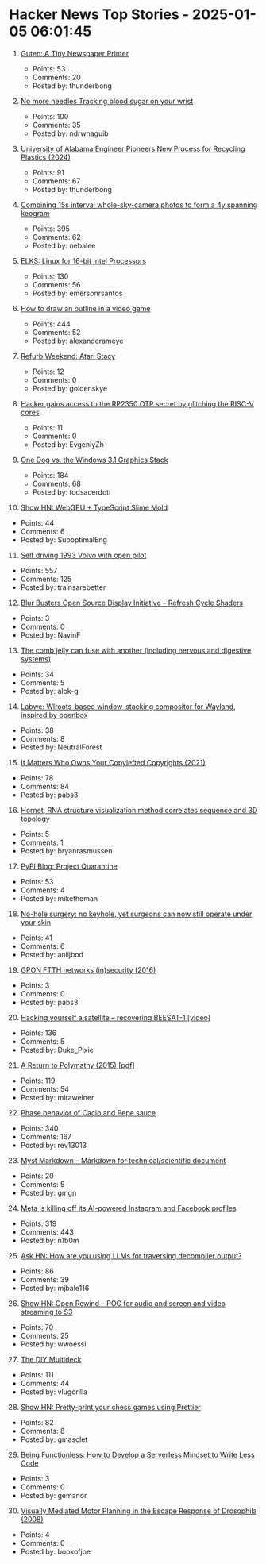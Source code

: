 # Hacker News Top Stories - 2025-01-05 06:01:45

1. [Guten: A Tiny Newspaper Printer](https://amanvir.com/guten)
   - Points: 53
   - Comments: 20
   - Posted by: thunderbong

2. [No more needles Tracking blood sugar on your wrist](https://uwaterloo.ca/news/media/no-more-needles-tracking-blood-sugar-your-wrist)
   - Points: 100
   - Comments: 35
   - Posted by: ndrwnaguib

3. [University of Alabama Engineer Pioneers New Process for Recycling Plastics (2024)](https://news.ua.edu/2024/10/ua-chemical-engineer-plastic-recycling/)
   - Points: 91
   - Comments: 67
   - Posted by: thunderbong

4. [Combining 15s interval whole-sky-camera photos to form a 4y spanning keogram](https://astrodon.social/@cgbassa/113770318993975063)
   - Points: 395
   - Comments: 62
   - Posted by: nebalee

5. [ELKS: Linux for 16-bit Intel Processors](https://github.com/ghaerr/elks)
   - Points: 130
   - Comments: 56
   - Posted by: emersonrsantos

6. [How to draw an outline in a video game](https://ameye.dev/notes/rendering-outlines/)
   - Points: 444
   - Comments: 52
   - Posted by: alexanderameye

7. [Refurb Weekend: Atari Stacy](http://oldvcr.blogspot.com/2025/01/refurb-weekend-atari-stacy.html)
   - Points: 12
   - Comments: 0
   - Posted by: goldenskye

8. [Hacker gains access to the RP2350 OTP secret by glitching the RISC-V cores](https://www.tomshardware.com/raspberry-pi/it-looks-like-the-raspberry-pi-rp2350-hacking-challenge-has-been-beaten-hacker-gains-access-to-the-otp-secret-by-glitching-the-risc-v-cores-to-enable-debugging)
   - Points: 11
   - Comments: 0
   - Posted by: EvgeniyZh

9. [One Dog vs. the Windows 3.1 Graphics Stack](https://wuffs.org/blog/windows-3x-graphics)
   - Points: 184
   - Comments: 68
   - Posted by: todsacerdoti

10. [Show HN: WebGPU + TypeScript Slime Mold](https://github.com/SuboptimalEng/slime-sim-webgpu)
   - Points: 44
   - Comments: 6
   - Posted by: SuboptimalEng

11. [Self driving 1993 Volvo with open pilot](https://practicapp.com/carbagepilot-part1/)
   - Points: 557
   - Comments: 125
   - Posted by: trainsarebetter

12. [Blur Busters Open Source Display Initiative – Refresh Cycle Shaders](https://blurbusters.com/blur-busters-open-source-display-initative-refresh-cycle-shaders/)
   - Points: 3
   - Comments: 0
   - Posted by: NavinF

13. [The comb jelly can fuse with another (including nervous and digestive systems)](https://www.cnn.com/2024/12/30/science/comb-jellies-fuse-single-organism/index.html)
   - Points: 34
   - Comments: 5
   - Posted by: alok-g

14. [Labwc: Wlroots-based window-stacking compositor for Wayland, inspired by openbox](https://labwc.github.io/)
   - Points: 38
   - Comments: 8
   - Posted by: NeutralForest

15. [It Matters Who Owns Your Copylefted Copyrights (2021)](https://sfconservancy.org/blog/2021/jun/30/who-should-own-foss-copyrights/)
   - Points: 78
   - Comments: 84
   - Posted by: pabs3

16. [Hornet, RNA structure visualization method correlates sequence and 3D topology](https://phys.org/news/2024-12-hornet-rna-visualization-method-sequence.html)
   - Points: 5
   - Comments: 1
   - Posted by: bryanrasmussen

17. [PyPI Blog: Project Quarantine](https://blog.pypi.org/posts/2024-12-30-quarantine/)
   - Points: 53
   - Comments: 4
   - Posted by: miketheman

18. [No-hole surgery: no keyhole, yet surgeons can now still operate under your skin](https://www.nibib.nih.gov/news-events/newsroom/getting-under-your-skin-3d-printing-technique-builds-structures-through-tissues)
   - Points: 41
   - Comments: 6
   - Posted by: aniijbod

19. [GPON FTTH networks (in)security (2016)](https://pierrekim.github.io/blog/2016-11-01-gpon-ftth-networks-insecurity.html#introduction)
   - Points: 3
   - Comments: 0
   - Posted by: pabs3

20. [Hacking yourself a satellite – recovering BEESAT-1 [video]](https://media.ccc.de/v/38c3-hacking-yourself-a-satellite-recovering-beesat-1)
   - Points: 136
   - Comments: 5
   - Posted by: Duke_Pixie

21. [A Return to Polymathy (2015) [pdf]](https://paulrcohen.github.io/papers/Polymathy.pdf)
   - Points: 119
   - Comments: 54
   - Posted by: mirawelner

22. [Phase behavior of Cacio and Pepe sauce](https://arxiv.org/abs/2501.00536)
   - Points: 340
   - Comments: 167
   - Posted by: rev13013

23. [Myst Markdown – Markdown for technical/scientific document](https://mystmd.org/guide)
   - Points: 20
   - Comments: 5
   - Posted by: gmgn

24. [Meta is killing off its AI-powered Instagram and Facebook profiles](https://www.theguardian.com/technology/2025/jan/03/meta-ai-powered-instagram-facebook-profiles)
   - Points: 319
   - Comments: 443
   - Posted by: n1b0m

25. [Ask HN: How are you using LLMs for traversing decompiler output?](undefined)
   - Points: 86
   - Comments: 39
   - Posted by: mjbale116

26. [Show HN: Open Rewind – POC for audio and screen and video streaming to S3](https://github.com/janwilmake/efficient-recorder)
   - Points: 70
   - Comments: 25
   - Posted by: wwoessi

27. [The DIY Multideck](https://diymultideck.mauri.app/manual/)
   - Points: 111
   - Comments: 44
   - Posted by: vlugorilla

28. [Show HN: Pretty-print your chess games using Prettier](https://github.com/gmasclet/prettier-plugin-pgn)
   - Points: 82
   - Comments: 8
   - Posted by: gmasclet

29. [Being Functionless: How to Develop a Serverless Mindset to Write Less Code](https://www.infoq.com/articles/functionless-serverless-mindset/)
   - Points: 3
   - Comments: 0
   - Posted by: gemanor

30. [Visually Mediated Motor Planning in the Escape Response of Drosophila (2008)](https://www.cell.com/current-biology/fulltext/S0960-9822(08)01048-8)
   - Points: 4
   - Comments: 0
   - Posted by: bookofjoe

